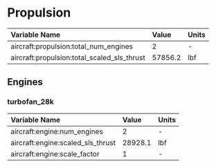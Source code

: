 # Propulsion
| Variable Name | Value | Units |
| :- | :- | :- |
| aircraft:propulsion:total_num_engines | 2 | - |
| aircraft:propulsion:total_scaled_sls_thrust | 57856.2 | lbf |

## Engines
### turbofan_28k
| Variable Name | Value | Units |
| :- | :- | :- |
| aircraft:engine:num_engines | 2 | - |
| aircraft:engine:scaled_sls_thrust | 28928.1 | lbf |
| aircraft:engine:scale_factor | 1 | - |
